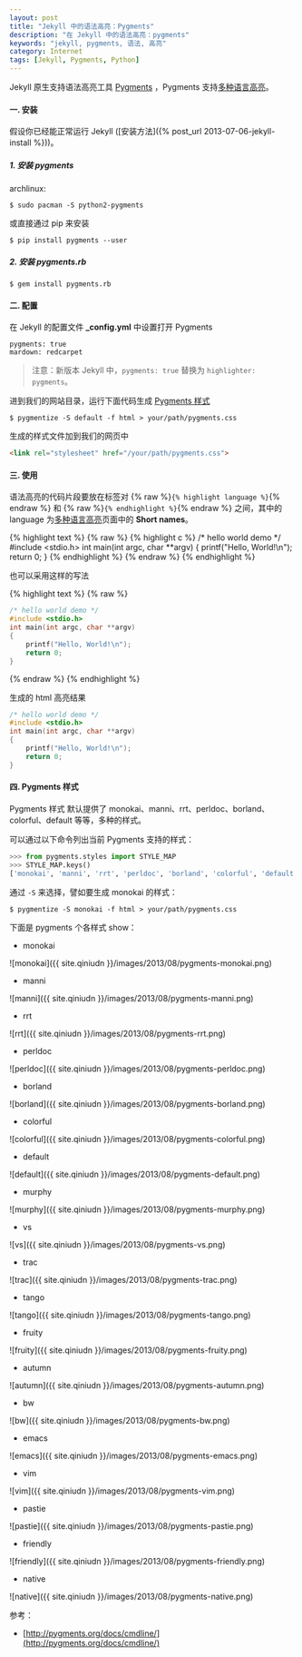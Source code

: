 ```yaml
---
layout: post
title: "Jekyll 中的语法高亮：Pygments"
description: "在 Jekyll 中的语法高亮：pygments"
keywords: "jekyll, pygments, 语法, 高亮"
category: Internet
tags: [Jekyll, Pygments, Python]
---
```


Jekyll 原生支持语法高亮工具 [Pygments](http://pygments.org/) ，Pygments 支持[多种语言高亮](http://pygments.org/docs/lexers/)。

#### 一. 安装

假设你已经能正常运行 Jekyll ([安装方法]({% post_url 2013-07-06-jekyll-install %}))。

##### 1. 安装 pygments

archlinux:

    $ sudo pacman -S python2-pygments

或直接通过 pip 来安装

    $ pip install pygments --user

<!-- more -->
##### 2. 安装 pygments.rb

    $ gem install pygments.rb

#### 二. 配置

在 Jekyll 的配置文件 **_config.yml** 中设置打开 Pygments

    pygments: true
    mardown: redcarpet

> 注意：新版本 Jekyll 中，`pygments: true` 替换为 `highlighter: pygments`。

进到我们的网站目录，运行下面代码生成 [Pygments 样式](#pygments)

    $ pygmentize -S default -f html > your/path/pygments.css

生成的样式文件加到我们的网页中

```html
<link rel="stylesheet" href="/your/path/pygments.css">
```

#### 三. 使用

语法高亮的代码片段要放在标签对 {% raw %}`{% highlight language %}`{% endraw %} 和 {% raw %}`{% endhighlight %}`{% endraw %} 之间，其中的 language 为[多种语言高亮](http://pygments.org/docs/lexers/)页面中的 **Short names**。

{% highlight text %}
{% raw %}
{% highlight c %}
/* hello world demo */
#include <stdio.h>
int main(int argc, char **argv)
{
    printf("Hello, World!\n");
    return 0;
}
{% endhighlight %}
{% endraw %}
{% endhighlight %}

也可以采用这样的写法

{% highlight text %}
{% raw %}
```c
/* hello world demo */
#include <stdio.h>
int main(int argc, char **argv)
{
    printf("Hello, World!\n");
    return 0;
}
```
{% endraw %}
{% endhighlight %}

生成的 html 高亮结果

```c
/* hello world demo */
#include <stdio.h>
int main(int argc, char **argv)
{
    printf("Hello, World!\n");
    return 0;
}
```

#### 四. Pygments 样式

<span id=pygments>Pygments 样式</span> 默认提供了 monokai、manni、rrt、perldoc、borland、colorful、default 等等，多种的样式。

可以通过以下命令列出当前 Pygments 支持的样式：

```python
>>> from pygments.styles import STYLE_MAP
>>> STYLE_MAP.keys()
['monokai', 'manni', 'rrt', 'perldoc', 'borland', 'colorful', 'default', 'murphy', 'vs', 'trac', 'tango', 'fruity', 'autumn', 'bw', 'emacs', 'vim', 'pastie', 'friendly', 'native']
```

通过 `-S` 来选择，譬如要生成 monokai 的样式：

    $ pygmentize -S monokai -f html > your/path/pygments.css

下面是 pygments 个各样式 show：

- monokai

![monokai]({{ site.qiniudn }}/images/2013/08/pygments-monokai.png)

- manni

![manni]({{ site.qiniudn }}/images/2013/08/pygments-manni.png)

- rrt

![rrt]({{ site.qiniudn }}/images/2013/08/pygments-rrt.png)

- perldoc

![perldoc]({{ site.qiniudn }}/images/2013/08/pygments-perldoc.png)

- borland

![borland]({{ site.qiniudn }}/images/2013/08/pygments-borland.png)

- colorful

![colorful]({{ site.qiniudn }}/images/2013/08/pygments-colorful.png)

- default

![default]({{ site.qiniudn }}/images/2013/08/pygments-default.png)

- murphy

![murphy]({{ site.qiniudn }}/images/2013/08/pygments-murphy.png)

- vs

![vs]({{ site.qiniudn }}/images/2013/08/pygments-vs.png)

- trac

![trac]({{ site.qiniudn }}/images/2013/08/pygments-trac.png)

- tango

![tango]({{ site.qiniudn }}/images/2013/08/pygments-tango.png)

- fruity

![fruity]({{ site.qiniudn }}/images/2013/08/pygments-fruity.png)

- autumn

![autumn]({{ site.qiniudn }}/images/2013/08/pygments-autumn.png)

- bw

![bw]({{ site.qiniudn }}/images/2013/08/pygments-bw.png)

- emacs

![emacs]({{ site.qiniudn }}/images/2013/08/pygments-emacs.png)

- vim

![vim]({{ site.qiniudn }}/images/2013/08/pygments-vim.png)

- pastie

![pastie]({{ site.qiniudn }}/images/2013/08/pygments-pastie.png)

- friendly

![friendly]({{ site.qiniudn }}/images/2013/08/pygments-friendly.png)

- native

![native]({{ site.qiniudn }}/images/2013/08/pygments-native.png)

参考：

* [http://pygments.org/docs/cmdline/](http://pygments.org/docs/cmdline/)
